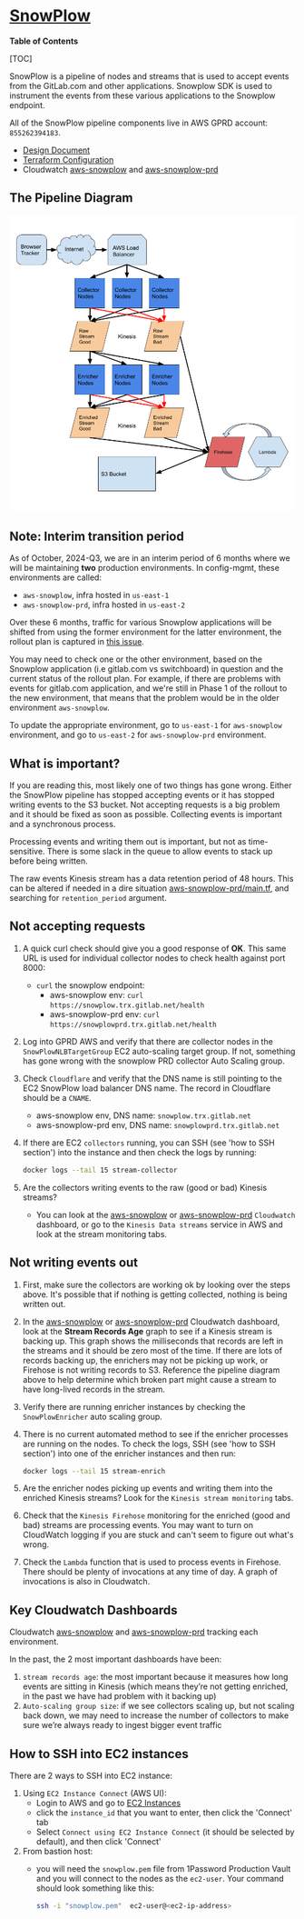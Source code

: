 # [SnowPlow](https://github.com/snowplow/snowplow/wiki/snowplow-tracker-protocol)

**Table of Contents**

[TOC]

SnowPlow is a pipeline of nodes and streams that is used to accept events from the GitLab.com and other applications. Snowplow SDK is used to instrument the events from these various applications to the Snowplow endpoint.

All of the SnowPlow pipeline components live in AWS GPRD account: `855262394183`.

* [Design Document](https://about.gitlab.com/handbook/engineering/infrastructure/design/snowplow/)
* [Terraform Configuration](https://ops.gitlab.net/gitlab-com/gitlab-com-infrastructure/tree/master/environments/aws-snowplow)
* Cloudwatch [aws-snowplow](https://us-east-2.console.aws.amazon.com/cloudwatch/home?region=us-east-2#dashboards/dashboard/SnowPlow) and [aws-snowplow-prd](https://us-east-2.console.aws.amazon.com/cloudwatch/home?region=us-east-2#dashboards/dashboard/aws_snowplow_prd)

## The Pipeline Diagram

![SnowPlow Diagram](../img/snowplow/snowplowdiagram.png "SnowPlow Diagram")

## Note: Interim transition period

As of October, 2024-Q3, we are in an interim period of 6 months where we will be maintaining **two** production environments. In config-mgmt, these environments are called:

* `aws-snowplow`, infra hosted in `us-east-1`
* `aws-snowplow-prd`, infra hosted in `us-east-2`

Over these 6 months, traffic for various Snowplow applications will be shifted from using the former environment for the latter environment, the rollout plan is captured in [this issue](https://gitlab.com/gitlab-org/architecture/gitlab-data-analytics/design-doc/-/issues/77#note_2154946117).

You may need to check one or the other environment, based on the Snowplow application (i.e gitlab.com vs switchboard) in question and the current status of the rollout plan. For example, if there are problems with events for gitlab.com application, and we're still in Phase 1 of the rollout to the new environment, that means that the problem would be in the older environment `aws-snowplow`.

To update the appropriate environment, go to `us-east-1` for `aws-snowplow` environment, and go to `us-east-2` for `aws-snowplow-prd` environment.

## What is important?

If you are reading this, most likely one of two things has gone wrong. Either the SnowPlow pipeline has stopped accepting events or it has stopped writing events to the S3 bucket. Not accepting requests is a big problem and it should be fixed as soon as possible. Collecting events is important and a synchronous process.

Processing events and writing them out is important, but not as time-sensitive.  There is some slack in the queue to allow events to stack up before being written.

The raw events Kinesis stream has a data retention period of 48 hours. This can be altered if needed in a dire situation [aws-snowplow-prd/main.tf](https://ops.gitlab.net/gitlab-com/gl-infra/config-mgmt/-/blob/main/environments/aws-snowplow-prd/main.tf?ref_type=heads), and searching for `retention_period` argument.

## Not accepting requests

1. A quick curl check should give you a good response of **OK**. This same URL is used for individual collector nodes to check health against port 8000:
    * `curl` the snowplow endpoint:
        * aws-snowplow env: `curl https://snowplow.trx.gitlab.net/health`
        * aws-snowplow-prd env: `curl https://snowplowprd.trx.gitlab.net/health`
1. Log into GPRD AWS and verify that there are collector nodes in the
  `SnowPlowNLBTargetGroup` EC2 auto-scaling target group. If not, something has gone wrong
  with the snowplow PRD collector Auto Scaling group.
1. Check `Cloudflare` and verify that the DNS name is still
  pointing to the EC2 SnowPlow load balancer DNS name. The record in Cloudflare should be a `CNAME`.
    * aws-snowplow env, DNS name: `snowplow.trx.gitlab.net`
    * aws-snowplow-prd env, DNS name: `snowplowprd.trx.gitlab.net`
1. If there are EC2 `collectors` running, you can SSH (see 'how to SSH section') into the instance and then check the logs by running:

    ```sh
    docker logs --tail 15 stream-collector
    ```

3. Are the collectors writing events to the raw (good or bad) Kinesis streams?
    * You can look at the [aws-snowplow](https://us-east-2.console.aws.amazon.com/cloudwatch/home?region=us-east-2#dashboards/dashboard/SnowPlow) or [aws-snowplow-prd](https://us-east-2.console.aws.amazon.com/cloudwatch/home?region=us-east-2#dashboards/dashboard/aws_snowplow_prd) `Cloudwatch` dashboard, or go to the `Kinesis Data streams` service in AWS and look at the stream monitoring tabs.

## Not writing events out

1. First, make sure the collectors are working ok by looking over the steps above. It's possible that if nothing is getting collected, nothing is being written out.
1. In the [aws-snowplow](https://us-east-2.console.aws.amazon.com/cloudwatch/home?region=us-east-2#dashboards/dashboard/SnowPlow) or [aws-snowplow-prd](https://us-east-2.console.aws.amazon.com/cloudwatch/home?region=us-east-2#dashboards/dashboard/aws_snowplow_prd) Cloudwatch dashboard, look at the **Stream Records Age** graph to see if a Kinesis stream is backing up. This graph shows the milliseconds that records are left in the streams and it should be zero most of the time. If there are lots of records backing up, the enrichers may not be picking up work, or Firehose is not writing records to S3. Reference the pipeline diagram above to help determine which broken part might cause a stream to have long-lived records in the stream.
1. Verify there are running enricher instances by checking the
  `SnowPlowEnricher` auto scaling group.
1. There is no current automated method to see if the enricher processes are running on the nodes. To check the logs, SSH (see 'how to SSH section') into one of the enricher instances and then run:

    ```sh
    docker logs --tail 15 stream-enrich
    ```

1. Are the enricher nodes picking up events and writing them into the enriched Kinesis streams? Look for the `Kinesis stream monitoring` tabs.
1. Check that the `Kinesis Firehose` monitoring for the enriched (good and bad) streams are processing events. You may want to turn on CloudWatch logging if you are stuck and can't seem to figure out what's wrong.
1. Check the `Lambda` function that is used to process events in Firehose. There should be plenty of invocations at any time of day. A graph of invocations is also in Cloudwatch.

## Key Cloudwatch Dashboards

Cloudwatch [aws-snowplow](https://us-east-2.console.aws.amazon.com/cloudwatch/home?region=us-east-2#dashboards/dashboard/SnowPlow) and [aws-snowplow-prd](https://us-east-2.console.aws.amazon.com/cloudwatch/home?region=us-east-2#dashboards/dashboard/aws_snowplow_prd) tracking each environment.

In the past, the 2 most important dashboards have been:

1. `stream records age`: the most important because it measures how long events are sitting in Kinesis (which means they’re not getting enriched, in the past we have had problem with it backing up)
1. `Auto-scaling group size`: if we see collectors scaling up, but not scaling back down, we may need to increase the number of collectors to make sure we’re always ready to ingest bigger event traffic

## How to SSH into EC2 instances

There are 2 ways to SSH into EC2 instance:

1. Using `EC2 Instance Connect` (AWS UI):
    * Login to AWS and go to [EC2 Instances](https://us-east-2.console.aws.amazon.com/ec2/home?region=us-east-2#Instances:)
    * click the `instance_id` that you want to enter, then click the 'Connect' tab
    * Select `Connect using EC2 Instance Connect` (it should be selected by default), and then click 'Connect'
1. From bastion host:
    * you will need the `snowplow.pem` file from 1Password Production Vault and you will connect to the nodes as the `ec2-user`. Your command should look something like this:

        ```sh
        ssh -i "snowplow.pem"  ec2-user@<ec2-ip-address>
        ```
